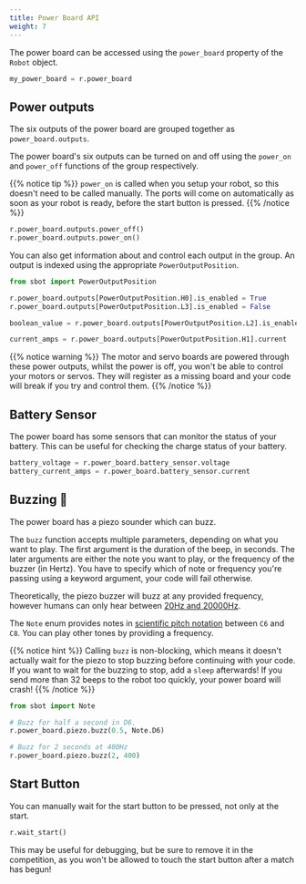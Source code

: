 ```yaml
---
title: Power Board API
weight: 7
---
```



The power board can be accessed using the `power_board` property of the
`Robot` object.

``` python
my_power_board = r.power_board
```

## Power outputs

The six outputs of the power board are grouped together as
`power_board.outputs`.

The power board's six outputs can be turned on and off using the
`power_on` and `power_off` functions of the group respectively.

{{% notice tip %}}
`power_on` is called when you setup your robot, so this doesn't need to
be called manually. The ports will come on automatically as soon as your
robot is ready, before the start button is pressed.
{{% /notice %}}

``` python
r.power_board.outputs.power_off()
r.power_board.outputs.power_on()
```

You can also get information about and control each output in the group.
An output is indexed using the appropriate `PowerOutputPosition`.

``` python
from sbot import PowerOutputPosition

r.power_board.outputs[PowerOutputPosition.H0].is_enabled = True
r.power_board.outputs[PowerOutputPosition.L3].is_enabled = False

boolean_value = r.power_board.outputs[PowerOutputPosition.L2].is_enabled

current_amps = r.power_board.outputs[PowerOutputPosition.H1].current
```

{{% notice warning %}}
The motor and servo boards are powered through these power outputs,
whilst the power is off, you won't be able to control your motors or
servos. They will register as a missing board and your code will break
if you try and control them.
{{% /notice %}}

## Battery Sensor

The power board has some sensors that can monitor the status of your
battery. This can be useful for checking the charge status of your
battery.

``` python
battery_voltage = r.power_board.battery_sensor.voltage
battery_current_amps = r.power_board.battery_sensor.current
```

## Buzzing 🐝

The power board has a piezo sounder which can buzz.

The `buzz` function accepts multiple parameters, depending on what you
want to play. The first argument is the duration of the beep, in
seconds. The later arguments are either the note you want to play, or
the frequency of the buzzer (in Hertz). You have to specify which of
note or frequency you're passing using a keyword argument, your code
will fail otherwise.

Theoretically, the piezo buzzer will buzz at any provided frequency,
however humans can only hear between [20Hz and
20000Hz](https://en.wikipedia.org/wiki/Hearing_range#Humans).

The `Note` enum provides notes in [scientific pitch
notation](https://en.wikipedia.org/wiki/Scientific_pitch_notation)
between `C6` and `C8`. You can play other tones by providing a
frequency.

{{% notice hint %}}
Calling `buzz` is non-blocking, which means it doesn't actually wait for
the piezo to stop buzzing before continuing with your code. If you want
to wait for the buzzing to stop, add a `sleep` afterwards! If you send
more than 32 beeps to the robot too quickly, your power board will
crash!
{{% /notice %}}

``` python
from sbot import Note

# Buzz for half a second in D6.
r.power_board.piezo.buzz(0.5, Note.D6)

# Buzz for 2 seconds at 400Hz
r.power_board.piezo.buzz(2, 400)
```

## Start Button

You can manually wait for the start button to be pressed, not only at
the start.

``` python
r.wait_start()
```

This may be useful for debugging, but be sure to remove it in the
competition, as you won't be allowed to touch the start button after a
match has begun!
